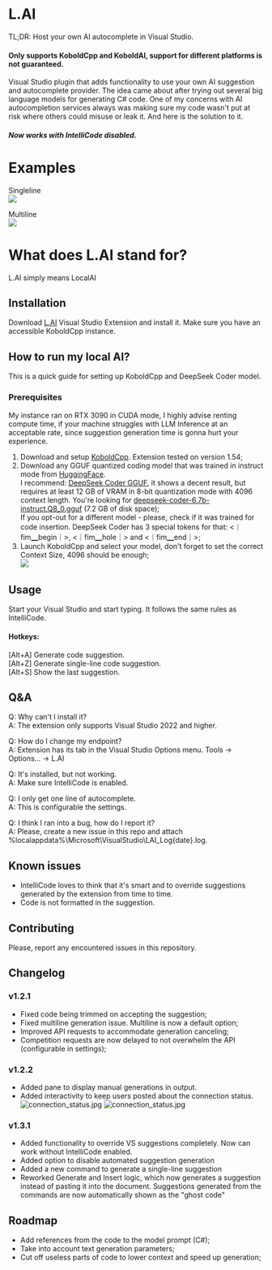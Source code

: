 # L.AI

TL;DR: Host your own AI autocomplete in Visual Studio. 
#### Only supports KoboldCpp and KoboldAI, support for different platforms is not guaranteed.

Visual Studio plugin that adds functionality to use your own AI suggestion and autocomplete provider.
The idea came about after trying out several big language models for generating C# code. One of my concerns with AI autocompletion services always was making sure my code wasn't put at risk where others could misuse or leak it. And here is the solution to it.

##### Now works with IntelliCode disabled.

# Examples

Singleline\
![](https://github.com/cntseesharp/L.AI/blob/main/images/generation_example_1.jpg?raw=true)

Multiline\
![](https://github.com/cntseesharp/L.AI/blob/main/images/generation_example_2.jpg?raw=true)

# What does L.AI stand for?
L.AI simply means LocalAI

## Installation
Download [L.AI](https://marketplace.visualstudio.com/items?itemName=cntseesharp.LAIv1) Visual Studio Extension and install it. Make sure you have an accessible KoboldCpp instance.

## How to run my local AI?

This is a quick guide for setting up KoboldCpp and DeepSeek Coder model.

### Prerequisites
My instance ran on RTX 3090 in CUDA mode, I highly advise renting compute time, if your machine struggles with LLM Inference at an acceptable rate, since suggestion generation time is gonna hurt your experience.

1. Download and setup [KoboldCpp](https://github.com/LostRuins/koboldcpp). Extension tested on version 1.54;
2. Download any GGUF quantized coding model that was trained in instruct mode from [HuggingFace](https://huggingface.co/).\
I recommend: [DeepSeek Coder GGUF](https://huggingface.co/deepseek-ai/deepseek-coder-6.7b-instruct), it shows a decent result, but requires at least 12 GB of VRAM in 8-bit quantization mode with 4096 context length. You're looking for [deepseek-coder-6.7b-instruct.Q8_0.gguf](https://huggingface.co/TheBloke/deepseek-coder-6.7B-instruct-GGUF/resolve/main/deepseek-coder-6.7b-instruct.Q8_0.gguf?download=true) (7.2 GB of disk space);\
If you opt-out for a different model - please, check if it was trained for code insertion. DeepSeek Coder has 3 special tokens for that: <｜fim▁begin｜>, <｜fim▁hole｜> and <｜fim▁end｜>;
3. Launch KoboldCpp and select your model, don't forget to set the correct Context Size, 4096 should be enough;\
![](https://github.com/cntseesharp/L.AI/blob/main/images/kobold_example.jpg?raw=true)


## Usage
Start your Visual Studio and start typing. It follows the same rules as IntelliCode.
#### Hotkeys:
[Alt+A] Generate code suggestion.\
[Alt+Z] Generate single-line code suggestion.\
[Alt+S] Show the last suggestion.

## Q&A
Q: Why can't I install it?\
A: The extension only supports Visual Studio 2022 and higher.

Q: How do I change my endpoint?\
A: Extension has its tab in the Visual Studio Options menu. Tools -> Options... -> L.AI

Q: It's installed, but not working.\
A: Make sure IntelliCode is enabled.

Q: I only get one line of autocomplete.\
A: This is configurable the settings.

Q: I think I ran into a bug, how do I report it?\
A: Please, create a new issue in this repo and attach %localappdata%\Microsoft\VisualStudio\LAI_Log{date}.log.

## Known issues
- IntelliCode loves to think that it's smart and to override suggestions generated by the extension from time to time.
- Code is not formatted in the suggestion.

## Contributing
Please, report any encountered issues in this repository.

## Changelog
### v1.2.1
- Fixed code being trimmed on accepting the suggestion;
- Fixed multiline generation issue. Multiline is now a default option;
- Improved API requests to accommodate generation canceling;
- Competition requests are now delayed to not overwhelm the API (configurable in settings);

### v1.2.2
- Added pane to display manual generations in output.
- Added interactivity to keep users posted about the connection status.\
![connection_status.jpg](https://github.com/cntseesharp/L.AI/blob/main/images/connection_status.jpg?raw=true)
![connection_status.jpg](https://github.com/cntseesharp/L.AI/blob/main/images/output_pane.jpg?raw=true)

### v1.3.1
- Added functionality to override VS suggestions completely. Now can work without IntelliCode enabled.
- Added option to disable automated suggestion generation
- Added a new command to generate a single-line suggestion
- Reworked Generate and Insert logic, which now generates a suggestion instead of pasting it into the document. Suggestions generated from the commands are now automatically shown as the "ghost code"

## Roadmap
- Add references from the code to the model prompt (C#);
- Take into account text generation parameters;
- Cut off useless parts of code to lower context and speed up generation;
